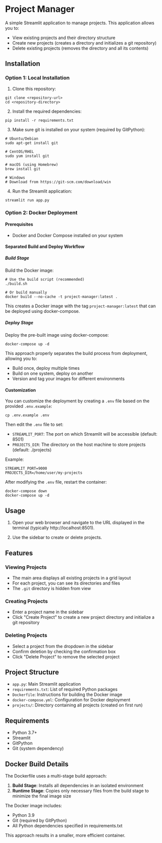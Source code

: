 # Project Manager

A simple Streamlit application to manage projects. This application allows you to:

- View existing projects and their directory structure
- Create new projects (creates a directory and initializes a git repository)
- Delete existing projects (removes the directory and all its contents)

## Installation

### Option 1: Local Installation

1. Clone this repository:
```
git clone <repository-url>
cd <repository-directory>
```

2. Install the required dependencies:
```
pip install -r requirements.txt
```

3. Make sure git is installed on your system (required by GitPython):
```
# Ubuntu/Debian
sudo apt-get install git

# CentOS/RHEL
sudo yum install git

# macOS (using Homebrew)
brew install git

# Windows
# Download from https://git-scm.com/download/win
```

4. Run the Streamlit application:
```
streamlit run app.py
```

### Option 2: Docker Deployment

#### Prerequisites
- Docker and Docker Compose installed on your system

#### Separated Build and Deploy Workflow

##### Build Stage
Build the Docker image:
```
# Use the build script (recommended)
./build.sh

# Or build manually
docker build --no-cache -t project-manager:latest .
```

This creates a Docker image with the tag `project-manager:latest` that can be deployed using docker-compose.

##### Deploy Stage
Deploy the pre-built image using docker-compose:
```
docker-compose up -d
```

This approach properly separates the build process from deployment, allowing you to:
- Build once, deploy multiple times
- Build on one system, deploy on another
- Version and tag your images for different environments

#### Customization

You can customize the deployment by creating a `.env` file based on the provided `.env.example`:

```
cp .env.example .env
```

Then edit the `.env` file to set:
- `STREAMLIT_PORT`: The port on which Streamlit will be accessible (default: 8501)
- `PROJECTS_DIR`: The directory on the host machine to store projects (default: ./projects)

Example:
```
STREAMLIT_PORT=9000
PROJECTS_DIR=/home/user/my-projects
```

After modifying the `.env` file, restart the container:
```
docker-compose down
docker-compose up -d
```

## Usage

1. Open your web browser and navigate to the URL displayed in the terminal (typically http://localhost:8501).

2. Use the sidebar to create or delete projects.

## Features

### Viewing Projects
- The main area displays all existing projects in a grid layout
- For each project, you can see its directories and files
- The `.git` directory is hidden from view

### Creating Projects
- Enter a project name in the sidebar
- Click "Create Project" to create a new project directory and initialize a git repository

### Deleting Projects
- Select a project from the dropdown in the sidebar
- Confirm deletion by checking the confirmation box
- Click "Delete Project" to remove the selected project

## Project Structure

- `app.py`: Main Streamlit application
- `requirements.txt`: List of required Python packages
- `Dockerfile`: Instructions for building the Docker image
- `docker-compose.yml`: Configuration for Docker deployment
- `projects/`: Directory containing all projects (created on first run)

## Requirements

- Python 3.7+
- Streamlit
- GitPython
- Git (system dependency)

## Docker Build Details

The Dockerfile uses a multi-stage build approach:

1. **Build Stage**: Installs all dependencies in an isolated environment
2. **Runtime Stage**: Copies only necessary files from the build stage to minimize the final image size

The Docker image includes:
- Python 3.9
- Git (required by GitPython)
- All Python dependencies specified in requirements.txt

This approach results in a smaller, more efficient container. 